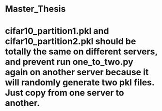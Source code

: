 # Master_Thesis
# cifar10_partition1.pkl and cifar10_partition2.pkl should be totally the same on different servers, and prevent run one_to_two.py again on another server because it will randomly generate two pkl files. Just copy from one server to another.